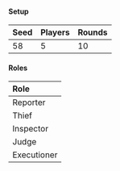#### Setup
| Seed | Players | Rounds  |
| :----| :-------| :------ |
| 58   | 5       | 10      |

#### Roles
| Role         |
| :----------- |
| Reporter     |
| Thief        |
| Inspector    |
| Judge        |
| Executioner  |